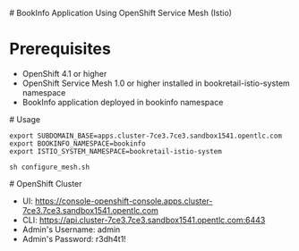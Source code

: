 # BookInfo Application Using OpenShift Service Mesh (Istio)

# Prerequisites

* OpenShift 4.1 or higher
* OpenShift Service Mesh 1.0 or higher installed in bookretail-istio-system namespace
* BookInfo application deployed in bookinfo namespace

# Usage

    export SUBDOMAIN_BASE=apps.cluster-7ce3.7ce3.sandbox1541.opentlc.com
    export BOOKINFO_NAMESPACE=bookinfo
    export ISTIO_SYSTEM_NAMESPACE=bookretail-istio-system

    sh configure_mesh.sh

# OpenShift Cluster

* UI: https://console-openshift-console.apps.cluster-7ce3.7ce3.sandbox1541.opentlc.com
* CLI: https://api.cluster-7ce3.7ce3.sandbox1541.opentlc.com:6443
* Admin's Username: admin
* Admin's Password: r3dh4t1!


